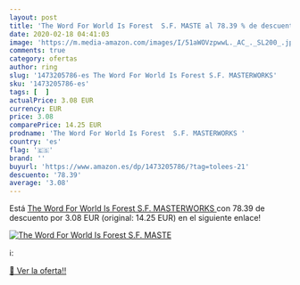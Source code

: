 ```yaml
---
layout: post
title: 'The Word For World Is Forest  S.F. MASTE al 78.39 % de descuento'
date: 2020-02-18 04:41:03
image: 'https://m.media-amazon.com/images/I/51aWOVzpwwL._AC_._SL200_.jpg'
comments: true
category: ofertas
author: ring
slug: '1473205786-es The Word For World Is Forest S.F. MASTERWORKS'
sku: '1473205786-es'
tags: [  ]
actualPrice: 3.08 EUR
currency: EUR
price: 3.08
comparePrice: 14.25 EUR
prodname: 'The Word For World Is Forest  S.F. MASTERWORKS '
country: 'es'
flag: '🇪🇸'
brand: ''
buyurl: 'https://www.amazon.es/dp/1473205786/?tag=tolees-21'
descuento: '78.39'
average: '3.08'
---
```


Está [The Word For World Is Forest  S.F. MASTERWORKS ](https://www.amazon.es/dp/1473205786/?tag=tolees-21) con 78.39 de descuento por 3.08 EUR (original: 14.25 EUR) en el siguiente enlace!

[![The Word For World Is Forest  S.F. MASTE](https://m.media-amazon.com/images/I/51aWOVzpwwL._AC_._SL200_.jpg)](https://www.amazon.es/dp/1473205786/?tag=tolees-21)

ℹ️:


[🛒 Ver la oferta!!](https://www.amazon.es/dp/1473205786/?tag=tolees-21)
